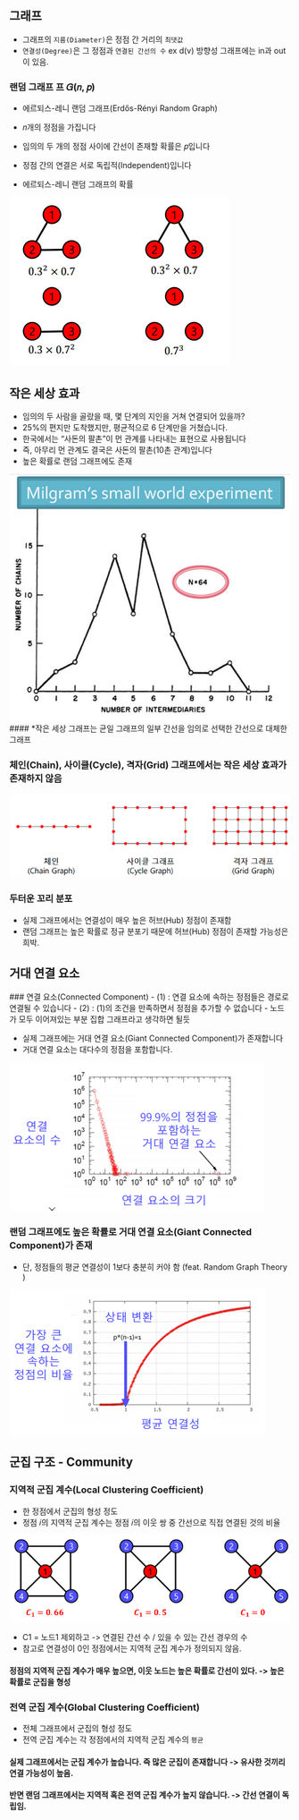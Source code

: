 ## 그래프
- 그래프의 `지름(Diameter)`은  정점 간 거리의 `최댓값`
- `연결성(Degree)`은  그 정점과 `연결된 간선의 수` ex d(v)  방향성 그래프에는 in과 out이 있음.

### 랜덤 그래프 프 𝐺(𝑛, 𝑝)
- 에르되스-레니 랜덤 그래프(Erdős-Rényi Random Graph)
- 𝑛개의 정점을 가집니다
- 임의의 두 개의 정점 사이에 간선이 존재할 확률은 𝑝입니다
- 정점 간의 연결은 서로 독립적(Independent)입니다

- 에르되스-레니 랜덤 그래프의 확률
<img src=image/erdos.PNG>

## 작은 세상 효과
- 임의의 두 사람을 골랐을 때, 몇 단계의 지인을 거쳐 연결되어 있을까?
- 25%의 편지만 도착했지만, 평균적으로 6 단계만을 거쳤습니다.
- 한국에서는 “사돈의 팔촌”이 먼 관계를 나타내는 표현으로 사용됩니다
- 즉, 아무리 먼 관계도 결국은 사돈의 팔촌(10촌 관계)입니다
- 높은 확률로 랜덤 그래프에도 존재
<img src=image/smallworld.png>
#### *작은 세상 그래프는 균일 그래프의 일부 간선을 임의로 선택한 간선으로 대체한 그래프
 
### 체인(Chain), 사이클(Cycle), 격자(Grid) 그래프에서는 작은 세상 효과가 존재하지 않음
<img src=image/nosmall.PNG>

### 두터운 꼬리 분포
- 실제 그래프에서는 연결성이 매우 높은 허브(Hub) 정점이 존재함
- 랜덤 그래프는  높은 확률로 정규 분포기 때문에 허브(Hub) 정점이 존재할 가능성은 희박.

## 거대 연결 요소

<p>
### 연결 요소(Connected Component)
- (1) : 연결 요소에 속하는 정점들은 경로로 연결될 수 있습니다
- (2) : (1)의 조건을 만족하면서 정점을 추가할 수 없습니다
- 노드가 모두 이어져있는 부분 집합 그래프라고 생각하면 될듯
</p>

- 실제 그래프에는 거대 연결 요소(Giant Connected Component)가 존재합니다
- 거대 연결 요소는 대다수의 정점을 포함합니다.
<img src=image/big.PNG>
 
### 랜덤 그래프에도 높은 확률로 거대 연결 요소(Giant Connected Component)가 존재 
- 단, 정점들의 평균 연결성이 1보다 충분히 커야 함  (feat. Random Graph Theory )
<img src=image/randbig.PNG>

## 군집 구조 - Community

### 지역적 군집 계수(Local Clustering Coefficient)
- 한 정점에서 군집의 형성 정도
- 정점 𝑖의 지역적 군집 계수는 정점 𝑖의 이웃 쌍 중 간선으로 직접 연결된 것의 비율
<img src=image/comm.PNG>
 
- C1 = 노드1 제외하고 -> 연결된 간선 수 / 있을 수 있는 간선 경우의 수 
- 참고로 연결성이 0인 정점에서는 지역적 군집 계수가 정의되지 않음.
#### 정점의 지역적 군집 계수가 매우 높으면, 이웃 노드는 높은 확률로 간선이 있다. -> 높은 확률로 군집을 형성

### 전역 군집 계수(Global Clustering Coefficient)
- 전체 그래프에서 군집의 형성 정도
- 전역 군집 계수는 각 정점에서의 지역적 군집 계수의 `평균`

#### 실제 그래프에서는 군집 계수가 높습니다. 즉 많은 군집이 존재합니다 -> 유사한 것끼리 연결 가능성이 높음.
#### 반면 랜덤 그래프에서는 지역적 혹은 전역 군집 계수가 높지 않습니다. -> 간선 연결이 독립임.
